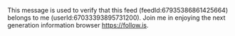 This message is used to verify that this feed (feedId:67935386861425664) belongs to me (userId:67033393895731200). Join me in enjoying the next generation information browser https://follow.is.
